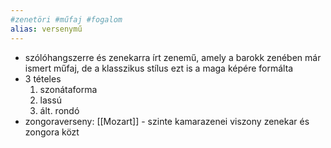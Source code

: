 ```yaml
---
#zenetöri #műfaj #fogalom
alias: versenymű
---
```


- szólóhangszerre és zenekarra írt zenemű, amely a barokk zenében már ismert műfaj, de a klasszikus stílus ezt is a maga képére formálta
- 3 tételes
	1. szonátaforma
	2. lassú
	3. ált. rondó
- zongoraverseny: [[Mozart]] - szinte kamarazenei viszony zenekar és zongora közt